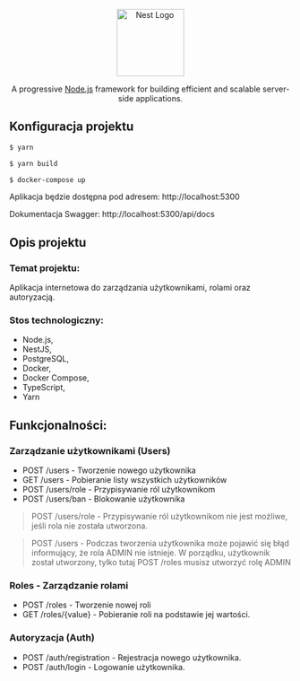 <p align="center">
  <a href="http://nestjs.com/" target="blank"><img src="https://nestjs.com/img/logo-small.svg" width="120" alt="Nest Logo" /></a>
</p>

[circleci-image]: https://img.shields.io/circleci/build/github/nestjs/nest/master?token=abc123def456
[circleci-url]: https://circleci.com/gh/nestjs/nest

  <p align="center">A progressive <a href="http://nodejs.org" target="_blank">Node.js</a> framework for building efficient and scalable server-side applications.</p>

  <!--[![Backers on Open Collective](https://opencollective.com/nest/backers/badge.svg)](https://opencollective.com/nest#backer)
  [![Sponsors on Open Collective](https://opencollective.com/nest/sponsors/badge.svg)](https://opencollective.com/nest#sponsor)-->

## Konfiguracja projektu

```bash
$ yarn
```

```bash
$ yarn build
```

```bash
$ docker-compose up
```

Aplikacja będzie dostępna pod adresem:
http://localhost:5300

Dokumentacja Swagger:
http://localhost:5300/api/docs

## Opis projektu
### Temat projektu:
Aplikacja internetowa do zarządzania użytkownikami, rolami oraz autoryzacją.


### Stos technologiczny:
- Node.js, 
- NestJS, 
- PostgreSQL, 
- Docker, 
- Docker Compose, 
- TypeScript, 
- Yarn


## Funkcjonalności:
 
### Zarządzanie użytkownikami (Users)
- POST /users - Tworzenie nowego użytkownika 
- GET /users - Pobieranie listy wszystkich użytkowników
- POST /users/role - Przypisywanie ról użytkownikom
- POST /users/ban - Blokowanie użytkownika

> POST /users/role - Przypisywanie ról użytkownikom nie jest możliwe, jeśli rola nie została utworzona.

> POST /users - Podczas tworzenia użytkownika może pojawić się błąd informujący, że rola ADMIN nie istnieje. 
> W porządku, użytkownik został utworzony, tylko tutaj POST /roles musisz utworzyć rolę ADMIN

### Roles - Zarządzanie rolami
- POST /roles - Tworzenie nowej roli
- GET /roles/{value} - Pobieranie roli na podstawie jej wartości.

### Autoryzacja (Auth)
- POST /auth/registration - Rejestracja nowego użytkownika.
- POST /auth/login - Logowanie użytkownika. 


